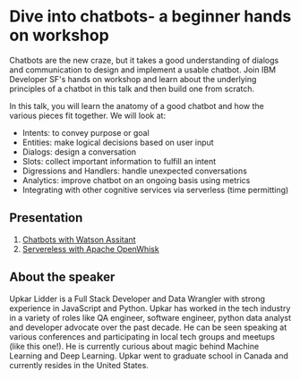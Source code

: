 # Dive into chatbots- a beginner hands on workshop

Chatbots are the new craze, but it takes a good understanding of dialogs and communication to design and implement a usable chatbot. Join IBM Developer SF's hands on workshop and learn about the underlying principles of a chatbot in this talk and then build one from scratch.

In this talk, you will learn the anatomy of a good chatbot and how the various pieces fit together. We will look at:

- Intents: to convey purpose or goal
- Entities: make logical decisions based on user input
- Dialogs: design a conversation
- Slots: collect important information to fulfill an intent
- Digressions and Handlers: handle unexpected conversations
- Analytics: improve chatbot on an ongoing basis using metrics
- Integrating with other cognitive services via serverless (time permitting)

## Presentation
1. [Chatbots with Watson Assitant](assets/ibm-chatbots-hackerdojo.pdf)
2. [Servereless with Apache OpenWhisk](https://slides.com/upkar/sfhtml5-serverless)

## About the speaker
Upkar Lidder is a Full Stack Developer and Data Wrangler with strong experience in JavaScript and Python. Upkar has worked in the tech industry in a variety of roles like QA engineer, software engineer, python data analyst and developer advocate over the past decade. He can be seen speaking at various conferences and participating in local tech groups and meetups (like this one!). He is currently curious about magic behind Machine Learning and Deep Learning. Upkar went to graduate school in Canada and currently resides in the United States.